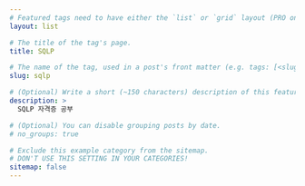 ```yaml
---
# Featured tags need to have either the `list` or `grid` layout (PRO only).
layout: list

# The title of the tag's page.
title: SQLP

# The name of the tag, used in a post's front matter (e.g. tags: [<slug>]).
slug: sqlp

# (Optional) Write a short (~150 characters) description of this featured tag.
description: >
  SQLP 자격증 공부

# (Optional) You can disable grouping posts by date.
# no_groups: true

# Exclude this example category from the sitemap.
# DON'T USE THIS SETTING IN YOUR CATEGORIES!
sitemap: false
---
```

